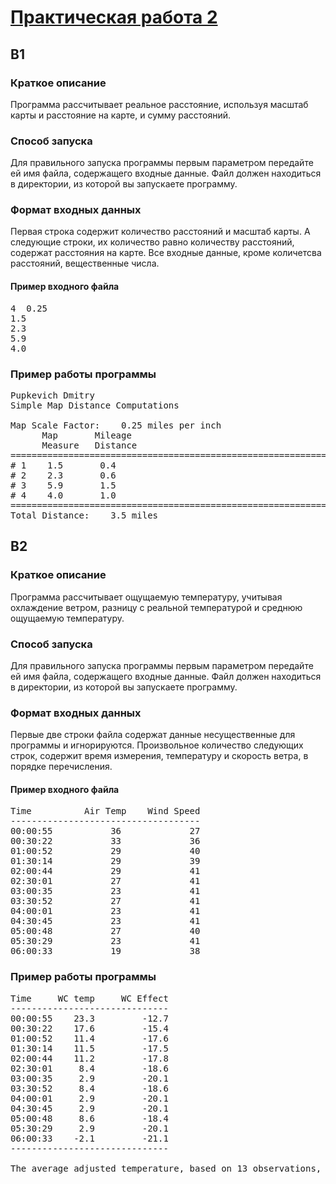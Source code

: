 # [Практическая работа 2](https://edu.grsu.by/mod/resource/view.php?id=1000159)

## B1

### Краткое описание

Программа рассчитывает реальное расстояние, используя масштаб карты и расстояние на карте, и сумму расстояний.

### Способ запуска

Для правильного запуска программы первым параметром передайте ей имя файла, содержащего входные данные. Файл должен находиться в директории, из которой вы запускаете программу.

### Формат входных данных

Первая строка содержит количество расстояний и масштаб карты. А следующие строки, их количество равно количеству расстояний, содержат расстояния на карте. Все входные данные, кроме количетсва расстояний, вещественные числа.

#### Пример входного файла

<pre>
4  0.25
1.5
2.3
5.9
4.0
</pre>

### Пример работы программы

<pre>
Pupkevich Dmitry
Simple Map Distance Computations

Map Scale Factor:    0.25 miles per inch
      Map       Mileage
      Measure   Distance
============================================================
# 1    1.5       0.4
# 2    2.3       0.6
# 3    5.9       1.5
# 4    4.0       1.0
============================================================
Total Distance:    3.5 miles
</pre>

## B2

### Краткое описание

Программа рассчитывает ощущаемую температуру, учитывая охлаждение ветром, разницу с реальной температурой и среднюю ощущаемую температуру.

### Способ запуска 

Для правильного запуска программы первым параметром передайте ей имя файла, содержащего входные данные. Файл должен находиться в директории, из которой вы запускаете программу.

### Формат входных данных

Первые две строки файла содержат данные несущественные для программы и игнорируются. Произвольное количество следующих строк, содержит время измерения, температуру и скорость ветра, в порядке перечисления.

#### Пример входного файла

<pre>
Time          Air Temp    Wind Speed
------------------------------------
00:00:55           36             27
00:30:22           33             36
01:00:52           29             40
01:30:14           29             39
02:00:44           29             41
02:30:01           27             41
03:00:35           23             41
03:30:52           27             41
04:00:01           23             41
04:30:45           23             41
05:00:48           27             40
05:30:29           23             41
06:00:33           19             38
</pre>

### Пример работы программы

<pre>
Time     WC temp     WC Effect
------------------------------
00:00:55    23.3         -12.7
00:30:22    17.6         -15.4
01:00:52    11.4         -17.6
01:30:14    11.5         -17.5
02:00:44    11.2         -17.8
02:30:01     8.4         -18.6
03:00:35     2.9         -20.1
03:30:52     8.4         -18.6
04:00:01     2.9         -20.1
04:30:45     2.9         -20.1
05:00:48     8.6         -18.4
05:30:29     2.9         -20.1
06:00:33    -2.1         -21.1
------------------------------

The average adjusted temperature, based on 13 observations, was 8.5
</pre>
